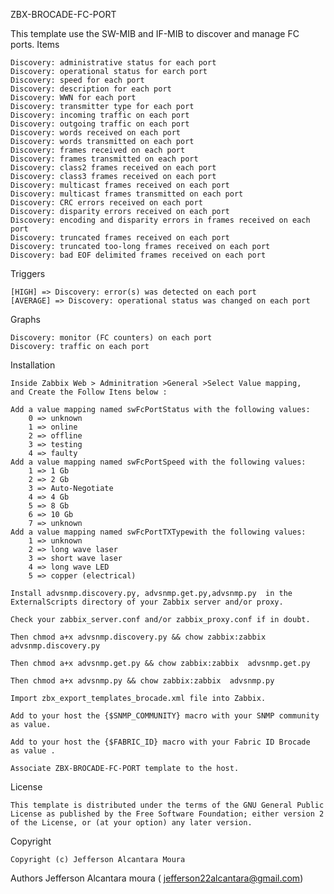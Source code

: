 

ZBX-BROCADE-FC-PORT

This template use the SW-MIB and IF-MIB to discover and manage FC ports.
Items

    Discovery: administrative status for each port
    Discovery: operational status for earch port
    Discovery: speed for each port
    Discovery: description for each port
    Discovery: WWN for each port
    Discovery: transmitter type for each port
    Discovery: incoming traffic on each port
    Discovery: outgoing traffic on each port
    Discovery: words received on each port
    Discovery: words transmitted on each port
    Discovery: frames received on each port
    Discovery: frames transmitted on each port
    Discovery: class2 frames received on each port
    Discovery: class3 frames received on each port
    Discovery: multicast frames received on each port
    Discovery: multicast frames transmitted on each port
    Discovery: CRC errors received on each port
    Discovery: disparity errors received on each port
    Discovery: encoding and disparity errors in frames received on each port
    Discovery: truncated frames received on each port
    Discovery: truncated too-long frames received on each port
    Discovery: bad EOF delimited frames received on each port

Triggers

    [HIGH] => Discovery: error(s) was detected on each port
    [AVERAGE] => Discovery: operational status was changed on each port

Graphs

    Discovery: monitor (FC counters) on each port
    Discovery: traffic on each port

Installation

    Inside Zabbix Web > Adminitration >General >Select Value mapping, 
    and Create the Follow Itens below : 

    Add a value mapping named swFcPortStatus with the following values:
        0 => unknown
        1 => online
        2 => offline
        3 => testing
        4 => faulty
    Add a value mapping named swFcPortSpeed with the following values:
        1 => 1 Gb
        2 => 2 Gb
        3 => Auto-Negotiate
        4 => 4 Gb
        5 => 8 Gb
        6 => 10 Gb
        7 => unknown
    Add a value mapping named swFcPortTXTypewith the following values:
        1 => unknown
        2 => long wave laser
        3 => short wave laser
        4 => long wave LED
        5 => copper (electrical)

    Install advsnmp.discovery.py, advsnmp.get.py,advsnmp.py  in the ExternalScripts directory of your Zabbix server and/or proxy. 

    Check your zabbix_server.conf and/or zabbix_proxy.conf if in doubt.

    Then chmod a+x advsnmp.discovery.py && chow zabbix:zabbix advsnmp.discovery.py

    Then chmod a+x advsnmp.get.py && chow zabbix:zabbix  advsnmp.get.py

    Then chmod a+x advsnmp.py && chow zabbix:zabbix  advsnmp.py 

    Import zbx_export_templates_brocade.xml file into Zabbix.

    Add to your host the {$SNMP_COMMUNITY} macro with your SNMP community as value.

    Add to your host the {$FABRIC_ID} macro with your Fabric ID Brocade  as value . 

    Associate ZBX-BROCADE-FC-PORT template to the host.




License

    This template is distributed under the terms of the GNU General Public License as published by the Free Software Foundation; either version 2 of the License, or (at your option) any later version.

Copyright

    Copyright (c) Jefferson Alcantara Moura
Authors
    Jefferson Alcantara moura ( jefferson22alcantara@gmail.com)
